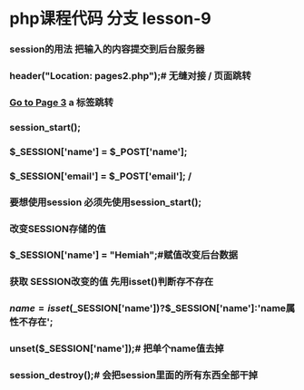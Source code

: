 # php课程代码 分支 lesson-9

###     session的用法  把输入的内容提交到后台服务器

###     header("Location: pages2.php");# 无缝对接 / 页面跳转

###     <a href="pages3.php">Go to Page 3</a> a 标签跳转

###     session_start();
###   	$_SESSION['name'] = $_POST['name'];
###    	$_SESSION['email'] = $_POST['email']; / 
###     要想使用session   必须先使用session_start();

###     改变SESSION存储的值
###     $_SESSION['name'] = "Hemiah";#赋值改变后台数据
###     获取 SESSION改变的值  先用isset()判断存不存在
###     $name = isset($_SESSION['name'])?$_SESSION['name']:'name属性不存在';

###     unset($_SESSION['name']);# 把单个name值去掉

###     session_destroy();# 会把session里面的所有东西全部干掉 